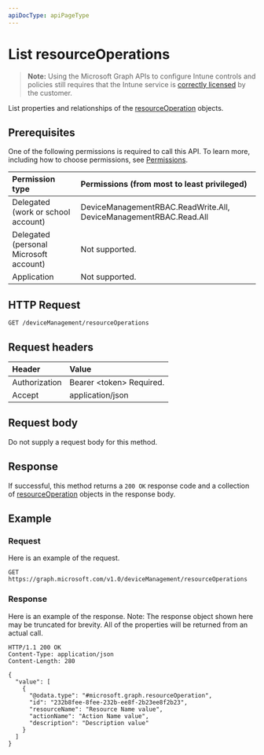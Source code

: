 ```yaml
---
apiDocType: apiPageType
---
```

# List resourceOperations

> **Note:** Using the Microsoft Graph APIs to configure Intune controls and policies still requires that the Intune service is [correctly licensed](https://go.microsoft.com/fwlink/?linkid=839381) by the customer.

List properties and relationships of the [resourceOperation](../resources/intune_rbac_resourceoperation.md) objects.
## Prerequisites
One of the following permissions is required to call this API. To learn more, including how to choose permissions, see [Permissions](../../../concepts/permissions_reference.md).

|Permission type|Permissions (from most to least privileged)|
|:---|:---|
|Delegated (work or school account)|DeviceManagementRBAC.ReadWrite.All, DeviceManagementRBAC.Read.All|
|Delegated (personal Microsoft account)|Not supported.|
|Application|Not supported.|

## HTTP Request
<!-- {
  "blockType": "ignored"
}
-->
``` http
GET /deviceManagement/resourceOperations
```

## Request headers
|Header|Value|
|:---|:---|
|Authorization|Bearer &lt;token&gt; Required.|
|Accept|application/json|

## Request body
Do not supply a request body for this method.

## Response
If successful, this method returns a `200 OK` response code and a collection of [resourceOperation](../resources/intune_rbac_resourceoperation.md) objects in the response body.

## Example
### Request
Here is an example of the request.
``` http
GET https://graph.microsoft.com/v1.0/deviceManagement/resourceOperations
```

### Response
Here is an example of the response. Note: The response object shown here may be truncated for brevity. All of the properties will be returned from an actual call.
``` http
HTTP/1.1 200 OK
Content-Type: application/json
Content-Length: 280

{
  "value": [
    {
      "@odata.type": "#microsoft.graph.resourceOperation",
      "id": "232b8fee-8fee-232b-ee8f-2b23ee8f2b23",
      "resourceName": "Resource Name value",
      "actionName": "Action Name value",
      "description": "Description value"
    }
  ]
}
```



